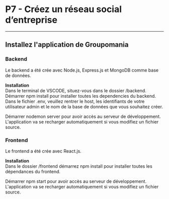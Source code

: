 # P7 - Créez un réseau social d’entreprise

--------------

## Installez l'application de Groupomania

### Backend

Le backend a été crée avec Node.js, Express.js et MongoDB comme base de données.

__Installation__  
Dans le terminal de VSCODE, situez-vous dans le dossier /backend.
Démarrer npm install pour installer toutes les dependencies du backend.
Dans le fichier .env, veuillez rentrer le host, les identifiants de votre utilisateur admin et le nom de la base de données que vous souhaitez créer.
  
Démarrer nodemon server pour avoir accès au serveur de  développement. L'application va se recharger automatiquement si vous modifiez un fichier source.

### Frontend

Le frontend a été crée avec React.js.

__Installation__  
Dans le dossier /frontend démarrez npm install pour installer toutes les dépendances du frontend.

Démarrer npm start pour avoir accès au serveur de développement. L'application va se recharger automatiquement si vous modifiez un fichier source.


